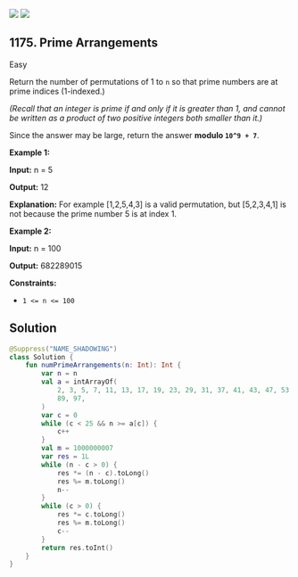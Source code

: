 [![](https://img.shields.io/github/stars/javadev/LeetCode-in-Kotlin?label=Stars&style=flat-square)](https://github.com/javadev/LeetCode-in-Kotlin)
[![](https://img.shields.io/github/forks/javadev/LeetCode-in-Kotlin?label=Fork%20me%20on%20GitHub%20&style=flat-square)](https://github.com/javadev/LeetCode-in-Kotlin/fork)

## 1175\. Prime Arrangements

Easy

Return the number of permutations of 1 to `n` so that prime numbers are at prime indices (1-indexed.)

_(Recall that an integer is prime if and only if it is greater than 1, and cannot be written as a product of two positive integers both smaller than it.)_

Since the answer may be large, return the answer **modulo `10^9 + 7`**.

**Example 1:**

**Input:** n = 5

**Output:** 12

**Explanation:** For example [1,2,5,4,3] is a valid permutation, but [5,2,3,4,1] is not because the prime number 5 is at index 1.

**Example 2:**

**Input:** n = 100

**Output:** 682289015

**Constraints:**

*   `1 <= n <= 100`

## Solution

```kotlin
@Suppress("NAME_SHADOWING")
class Solution {
    fun numPrimeArrangements(n: Int): Int {
        var n = n
        val a = intArrayOf(
            2, 3, 5, 7, 11, 13, 17, 19, 23, 29, 31, 37, 41, 43, 47, 53, 59, 61, 67, 71, 73, 79, 83,
            89, 97,
        )
        var c = 0
        while (c < 25 && n >= a[c]) {
            c++
        }
        val m = 1000000007
        var res = 1L
        while (n - c > 0) {
            res *= (n - c).toLong()
            res %= m.toLong()
            n--
        }
        while (c > 0) {
            res *= c.toLong()
            res %= m.toLong()
            c--
        }
        return res.toInt()
    }
}
```